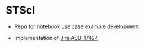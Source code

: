 # STScI
 
- Repo for notebook use case example development
- Implementation of [Jira ASB-17424][1]


  [1]: https://jira.stsci.edu/browse/ASB-17424


